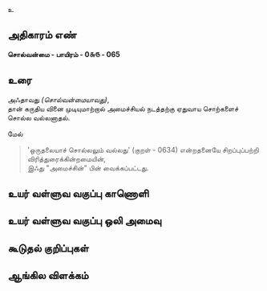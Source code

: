 உ


## அதிகாரம் எண்

**சொல்வன்மை - பாயிரம் - 0௬௫ - 065**

## உரை

அஃதாவது _(சொல்வன்மையாவது)_,  
தான் கருதிய வினை முடியுமாற்றால் அமைச்சியல் நடத்தற்கு ஏதுவாய சொற்களைச் சொல்ல வல்லனாதல்.  

மேல்   
>'ஒருதலையாச் சொல்லலும் வல்லது' (குறள் - 0634)
 என்றதனையே சிறப்புப்பற்றி விரித்துரைக்கின்றமையின்,  
இஃது "அமைச்சின்" பின் வைக்கப்பட்டது.


## உயர் வள்ளுவ வகுப்பு காணொளி


## உயர் வள்ளுவ வகுப்பு ஒலி அமைவு 


## கூடுதல் குறிப்புகள்


## ஆங்கில விளக்கம்

